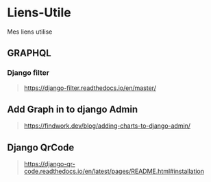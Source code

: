 # Liens-Utile
Mes liens utilise 

## GRAPHQL
### Django filter
>https://django-filter.readthedocs.io/en/master/ 

## Add Graph in to django Admin 
>https://findwork.dev/blog/adding-charts-to-django-admin/
## Django QrCode
>https://django-qr-code.readthedocs.io/en/latest/pages/README.html#installation
